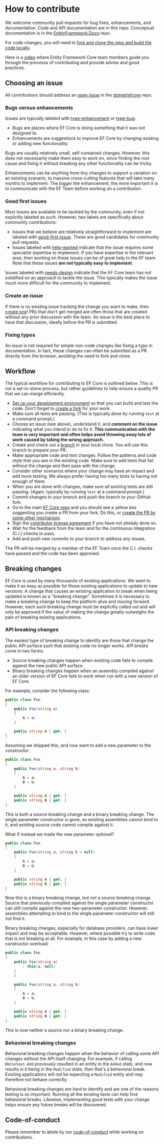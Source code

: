 # How to contribute

We welcome community pull requests for bug fixes, enhancements, and documentation. Code and API documentation are in this repo. Conceptual documentation is in the [EntityFramework.Docs](https://github.com/dotnet/EntityFramework.Docs) repo.

For code changes, you will need to [fork and clone the repo and build the code locally](../docs/getting-and-building-the-code.md).

Here is a [video](https://www.youtube.com/watch?v=9OMxy1wal1s) where Entity Framework Core team members guide you through the processs of contributing and provide advise and good practices.

## Choosing an issue

All contributions should address an [open issue](https://github.com/dotnet/efcore/issues) in the [dotnet/efcore](https://github.com/dotnet/efcore) repo.

### Bugs versus enhancements

Issues are typically labeled with [type-enhancement](https://github.com/dotnet/efcore/issues?q=is%3Aopen+is%3Aissue+label%3Atype-enhancement) or [type-bug](https://github.com/dotnet/efcore/issues?q=is%3Aopen+is%3Aissue+label%3Atype-bug).

* Bugs are places where EF Core is doing something that it was not designed to.
* Enhancements are suggestions to improve EF Core by changing existing or adding new functionality.

Bugs are usually relatively small, self-contained changes. However, this does not necessarily make them easy to work on, since finding the root cause and fixing it without breaking any other functionality can be tricky.

Enhancements can be anything from tiny changes to support a variation on an existing scenario, to massive cross-cutting features that will take many months to implement. The bigger the enhancement, the more important it is to communicate with the EF Team before working on a contribution.

### Good first issues

Most issues are available to be tackled by the community, even if not explicitly labeled as such. However, two labels are specifically about community contributions:

* Issues that we believe are relatively straightforward to implement are labeled with [good-first-issue](https://github.com/dotnet/efcore/issues?q=is%3Aopen+is%3Aissue+label%3A%22good+first+issue%22). These are good candidates for community pull requests.
* Issues labeled with [help-wanted](https://github.com/dotnet/efcore/issues?q=is%3Aopen+is%3Aissue+label%3A%22help+wanted%22) indicate that the issue requires some specialist expertise to implement. If you have expertise in the relevant area, then working on these issues can be of great help to the EF team. Note that these issues **are not typically easy to implement**.

Issues labeled with [needs-design](https://github.com/dotnet/efcore/issues?q=is%3Aopen+is%3Aissue+label%3Aneeds-design) indicate that the EF Core team has not solidified on an approach to tackle the issue. This typically makes the issue much more difficult for the community to implement.

### Create an issue

If there is no existing issue tracking the change you want to make, then [create one](https://github.com/dotnet/efcore/issues/new/choose)! PRs that don't get merged are often those that are created without any prior discussion with the team. An issue is the best place to have that discussion, ideally before the PR is submitted.

### Fixing typos

An issue is not required for simple non-code changes like fixing a typo in documentation. In fact, these changes can often be submitted as a PR directly from the browser, avoiding the need to fork and clone.

## Workflow

The typical workflow for contributing to EF Core is outlined below. This is not a set-in-stone process, but rather guidelines to help ensure a quality PR that we can merge efficiently.

* [Set up your development environment](../docs/getting-and-building-the-code.md) so that you can build and test the code. Don't forget to [create a fork](https://docs.github.com/en/github/getting-started-with-github/fork-a-repo) for your work.
* Make sure all tests are passing. (This is typically done by running `test` at a command prompt.)
* Choose an issue (see above), understand it, and **comment on the issue** indicating what you intend to do to fix it. **This communication with the team is very important and often helps avoid throwing away lots of work caused by taking the wrong approach.**
* Create and check out a [branch](https://docs.github.com/en/github/collaborating-with-issues-and-pull-requests/creating-and-deleting-branches-within-your-repository) in your local clone. You will use this branch to prepare your PR.
* Make appropriate code and test changes. Follow the patterns and code style that you see in the existing code. Make sure to add tests that fail without the change and then pass with the change.
* Consider other scenarios where your change may have an impact and add more testing. We always prefer having too many tests to having not enough of them.
* When you are done with changes, make sure _all_ existing tests are still passing. (Again, typically by running `test` at a command prompt.)
* Commit changes to your branch and push the branch to your GitHub fork.
* Go to the main [EF Core repo](https://github.com/dotnet/efcore/pulls) and you should see a yellow box suggesting you create a PR from your fork. Do this, or [create the PR by some other mechanism](https://docs.github.com/en/github/collaborating-with-issues-and-pull-requests/about-pull-requests).
* Sign the [contributor license agreement](https://cla.dotnetfoundation.org/) if you have not already done so.
* Wait for the feedback from the team and for the continuous integration (C.I.) checks to pass.
* Add and push new commits to your branch to address any issues.

The PR will be merged by a member of the EF Team once the C.I. checks have passed and the code has been approved.

## Breaking changes

EF Core is used by many thousands of existing applications. We want to make it as easy as possible for those existing applications to update to new versions. A change that causes an existing application to break when being updated is known as a "breaking change". Sometimes it is necessary to make a breaking change to keep the platform alive and moving forward. However, each such breaking change must be explicitly called out and will only be approved if the value of making the change greatly outweighs the pain of breaking existing applications.

### API breaking changes

The easiest type of breaking change to identify are those that change the public API surface such that existing code no longer works. API breaks come in two forms:

* Source breaking changes happen when existing code fails to compile against the new public API surface.
* Binary breaking changes happen when an assembly compiled against an older version of EF Core fails to work when run with a new version of EF Core.

For example, consider the following class:

```C#
public class Foo
{
    public Foo(string a)
    {
        A = a;
    }

    public string A { get; }
}
```
Assuming we shipped this, and now want to add a new parameter to the constructor:

```C#
public class Foo
{
    public Foo(string a, string b)
    {
        A = a;
        B = b;
    }

    public string A { get; }
    public string B { get; }
}
```

This is both a source breaking change and a binary breaking change. The single parameter constructor is gone, so existing assemblies cannot bind to it, and existing source code cannot compile against it.

What if instead we made the new parameter optional?

```C#
public class Foo
{
    public Foo(string a, string b = null)
    {
        A = a;
        B = b;
    }

    public string A { get; }
    public string B { get; }
}
```

Now this is a binary breaking change, but _not_ a source breaking change. Source that previously compiled against the single parameter constructor can still compile against the new two-parameter constructor. However, assemblies attempting to bind to the single parameter constructor will still not find it.

Binary breaking changes, especially for database providers, can have lower impact and may be acceptable. However, where possible try to write code that is not breaking at all. For example, in this case by adding a new constructor overload:

```C#
public class Foo
{
    public Foo(string a)
        : this(a, null)
    {
    }

    public Foo(string a, string b)
    {
        A = a;
        B = b;
    }

    public string A { get; }
    public string B { get; }
}
```

This is now neither a source nor a binary breaking change.

### Behavioral breaking changes

Behavioral breaking changes happen when the behavior of calling some API changes without the API itself changing. For example, if calling `DbContext.Add` previously resulted in an entity in the `Added` state, and now results in it being in the `Modified` state, then that's a behavioral break. Existing applications will not be expecting a `Modified` entity and may therefore not behave correctly.

Behavioral breaking changes are hard to identify and are one of the reasons testing is so important. Running all the existing tests can help find behavioral breaks. Likewise, implementing good tests with your change helps ensure any future breaks will be discovered.

## Code-of-conduct

Please remember to abide by our [code-of-conduct](../.github/CODE_OF_CONDUCT.md) while working on contributions.
